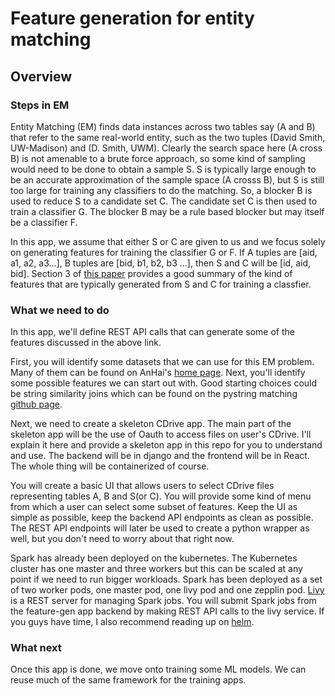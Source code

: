 # Feature generation for entity matching

## Overview

### Steps in EM

Entity Matching (EM) finds data instances across two tables say (A and B) that refer to the same real-world entity, 
such as the two tuples (David Smith, UW-Madison) and (D. Smith, UWM). Clearly the search space here (A cross B) is not
amenable to a brute force approach, so some kind of sampling would need to be done to obtain a sample S. S is typically
large enough to be an accurate approximation of the sample space (A crosss B), but S is still too large for training 
any classifiers to do the matching. So, a blocker B is used to reduce S to a candidate set C. The candidate set C is
then used to train a classifier G. The blocker B may be a rule based blocker but may itself be a classifier F.

In this app, we assume that either S or C are given to us and we focus solely on generating features for training the
classifier G or F. If A tuples are [aid, a1, a2, a3...], B tuples are [bid, b1, b2, b3 ...], then S and C will be 
[id, aid, bid]. Section 3 of [this paper](http://pages.cs.wisc.edu/~anhai/papers1/deepmatcher-sigmod18.pdf) provides a
good summary of the kind of features that are typically generated from S and C for training a classfier.

### What we need to do
In this app, we'll define REST API calls that can generate some of the features discussed in the above link.

First, you will identify some datasets that we can use for this EM problem. Many of them can be found on AnHai's [home
page](https://sites.google.com/site/anhaidgroup/useful-stuff/data). Next, you'll identify some possible features we
can start out with. Good starting choices could be string similarity joins which can be found on the pystring matching 
[github page](https://github.com/anhaidgroup/py_stringmatching/tree/master/py_stringmatching/similarity_measure). 

Next, we need to create a skeleton CDrive app. The main part of the skeleton app will be the use of Oauth to access 
files on user's CDrive. I'll explain it here and provide a skeleton app in this repo for you to understand and use.
The backend will be in django and the frontend will be in React. The whole thing will be containerized of course. 

You will create a basic UI that allows users to select CDrive files representing tables A, B and S(or C). You will
provide some kind of menu from which a user can select some subset of features. Keep the UI as simple as possible, keep
the backend API endpoints as clean as possible. The REST API endpoints will later be used to create a python wrapper as
well, but you don't need to worry about that right now. 

Spark has already been deployed on the kubernetes. The Kubernetes cluster has one master and three workers but this can
be scaled at any point if we need to run bigger workloads. Spark has been deployed as a set of two worker pods, one 
master pod, one livy pod and one zepplin pod. [Livy](https://livy.incubator.apache.org/examples/) is a REST server for
managing Spark jobs. You will submit Spark jobs from the feature-gen app backend by making REST API calls to the livy
service. If you guys have time, I also recommend reading up on [helm](https://helm.sh/).

### What next
Once this app is done, we move onto training some ML models. We can reuse much of the same framework for the training
apps.
